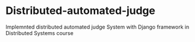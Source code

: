 # Distributed-automated-judge
Implemnted distributed automated judge System with Django framework in Distributed Systems course
